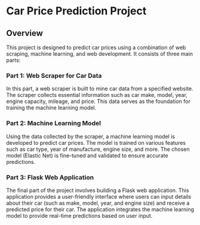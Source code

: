 <div style="background-image: url("C:\Users\elon2\Flask_projects\car_price_predictor_proj\car_sample.jpg"); padding: 50px; background-size: cover; color: white;">

# Car Price Prediction Project
## Overview
This project is designed to predict car prices using a combination of web scraping, machine learning, and web development. It consists of three main parts:

### Part 1: Web Scraper for Car Data
In this part, a web scraper is built to mine car data from a specified website. The scraper collects essential information such as car make, model, year, engine capacity, mileage, and price. This data serves as the foundation for training the machine learning model.

### Part 2: Machine Learning Model
Using the data collected by the scraper, a machine learning model is developed to predict car prices. The model is trained on various features such as car type, year of manufacture, engine size, and more. The chosen model (Elastic Net) is fine-tuned and validated to ensure accurate predictions.

### Part 3: Flask Web Application
The final part of the project involves building a Flask web application. This application provides a user-friendly interface where users can input details about their car (such as make, model, year, and engine size) and receive a predicted price for their car. The application integrates the machine learning model to provide real-time predictions based on user input.
